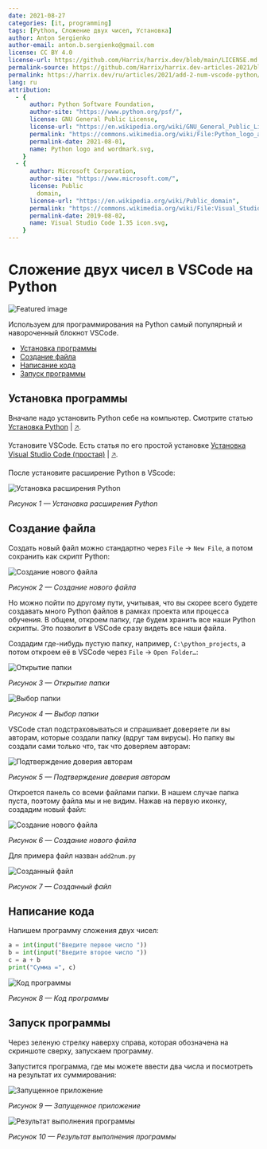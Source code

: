 ```yaml
---
date: 2021-08-27
categories: [it, programming]
tags: [Python, Сложение двух чисел, Установка]
author: Anton Sergienko
author-email: anton.b.sergienko@gmail.com
license: CC BY 4.0
license-url: https://github.com/Harrix/harrix.dev/blob/main/LICENSE.md
permalink-source: https://github.com/Harrix/harrix.dev-articles-2021/blob/main/add-2-num-vscode-python/add-2-num-vscode-python.md
permalink: https://harrix.dev/ru/articles/2021/add-2-num-vscode-python/
lang: ru
attribution:
  - {
      author: Python Software Foundation,
      author-site: "https://www.python.org/psf/",
      license: GNU General Public License,
      license-url: "https://en.wikipedia.org/wiki/GNU_General_Public_License",
      permalink: "https://commons.wikimedia.org/wiki/File:Python_logo_and_wordmark.svg",
      permalink-date: 2021-08-01,
      name: Python logo and wordmark.svg,
    }
  - {
      author: Microsoft Corporation,
      author-site: "https://www.microsoft.com/",
      license: Public
        domain,
      license-url: "https://en.wikipedia.org/wiki/Public_domain",
      permalink: "https://commons.wikimedia.org/wiki/File:Visual_Studio_Code_1.35_icon.svg",
      permalink-date: 2019-08-02,
      name: Visual Studio Code 1.35 icon.svg,
    }
---
```


# Сложение двух чисел в VSCode на Python

![Featured image](featured-image.svg)

Используем для программирования на Python самый популярный и навороченный блокнот VSCode.

- [Установка программы](#установка-программы)
- [Создание файла](#создание-файла)
- [Написание кода](#написание-кода)
- [Запуск программы](#запуск-программы)

## Установка программы

Вначале надо установить Python себе на компьютер. Смотрите статью [Установка Python](https://github.com/Harrix/harrix.dev-articles-2021/blob/main/install-python/install-python.md) | [🡥](https://harrix.dev/ru/articles/2021/install-python/).

Установите VSCode. Есть статья по его простой установке [Установка Visual Studio Code (простая)](https://github.com/Harrix/harrix.dev-articles-2021/blob/main/install-vscode-simple/install-vscode-simple.md) | [🡥](https://harrix.dev/ru/articles/2021/install-vscode-simple/).

После установите расширение Python в VScode:

![Установка расширения Python](img/extension.png)

_Рисунок 1 — Установка расширения Python_

## Создание файла

Создать новый файл можно стандартно через `File` → `New File`, а потом сохранить как скрипт Python:

![Создание нового файла](img/new-file_01.png)

_Рисунок 2 — Создание нового файла_

Но можно пойти по другому пути, учитывая, что вы скорее всего будете создавать много Python файлов в рамках проекта или процесса обучения. В общем, откроем папку, где будем хранить все наши Python скрипты. Это позволит в VSCode сразу видеть все наши файла.

Создадим где-нибудь пустую папку, например, `C:\python_projects`, а потом откроем её в VSCode через `File` → `Open Folder…`:

![Открытие папки](img/new-file_02.png)

_Рисунок 3 — Открытие папки_

![Выбор папки](img/new-file_03.png)

_Рисунок 4 — Выбор папки_

VSCode стал подстраховываться и спрашивает доверяете ли вы авторам, которые создали папку (вдруг там вирусы). Но папку вы создали сами только что, так что доверяем авторам:

![Подтверждение доверия авторам](img/new-file_04.png)

_Рисунок 5 — Подтверждение доверия авторам_

Откроется панель со всеми файлами папки. В нашем случае папка пуста, поэтому файла мы и не видим. Нажав на первую иконку, создадим новый файл:

![Создание нового файла](img/new-file_05.png)

_Рисунок 6 — Создание нового файла_

Для примера файл назван `add2num.py`

![Созданный файл](img/new-file_06.png)

_Рисунок 7 — Созданный файл_

## Написание кода

Напишем программу сложения двух чисел:

```python
a = int(input("Введите первое число "))
b = int(input("Введите второе число "))
c = a + b
print("Сумма =", c)
```

![Код программы](img/code.png)

_Рисунок 8 — Код программы_

## Запуск программы

Через зеленую стрелку наверху справа, которая обозначена на скриншоте сверху, запускаем программу.

Запустится программа, где мы можете ввести два числа и посмотреть на результат их суммирования:

![Запущенное приложение](img/result_01.png)

_Рисунок 9 — Запущенное приложение_

![Результат выполнения программы](img/result_02.png)

_Рисунок 10 — Результат выполнения программы_
